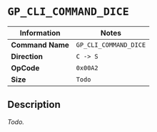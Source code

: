 # `GP_CLI_COMMAND_DICE`

| Information               | Notes |
|---                        |---    |
| **Command Name**          | `GP_CLI_COMMAND_DICE` |
| **Direction**             | `C -> S` |
| **OpCode**                | `0x00A2` |
| **Size**                  | `Todo` |

## Description

_Todo._